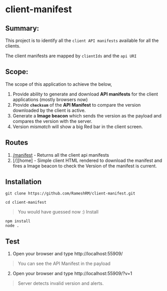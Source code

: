 # client-manifest

## Summary:

This project is to identify all the `client API manifests` available for all the clients.

The client manifests are mapped by `clientIds` and the `api URI`

## Scope:

The scope of this application to achieve the below,

1. Provide ability to generate and download **API manifests** for the client applications (mostly browsers now)
2. Provide **`checksum`** of the **API Manifest** to compare the version downloaded by the client is active.
3. Generate a **Image beacon** which sends the version as the payload and compares the version with the server.
4. Version *mismatch* will show a big Red bar in the client screen.


## Routes

1. [/manifest](manifest) - Returns all the client api manifests
2. [/][home] - Simple client HTML rendered to download the manifest and fires a Image beacon to check the Version of the manifest is current.


## Installation

```
git clone https://github.com/RameshRM/client-manifest.git

cd client-manifest
```

> You would have guessed now :) Install

```
npm install
node .
```

## Test

1. Open your browser and type http://localhost:55909/

> You can see the API Manifest in the payload

2. Open your browser and type http://localhost:55909/?v=1

> Server detects invalid version and alerts.
